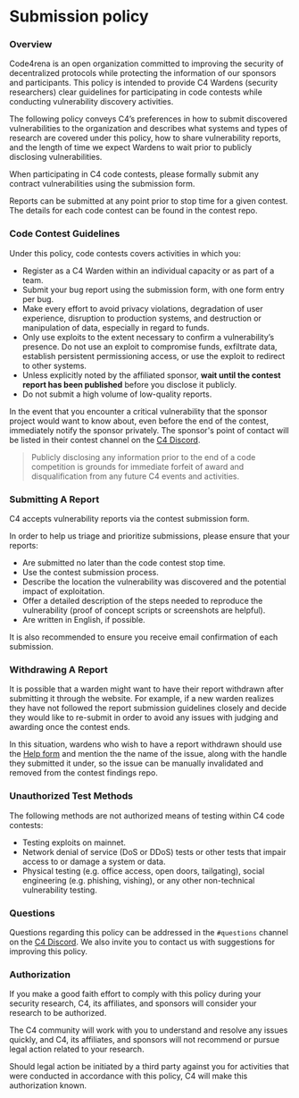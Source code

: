 # Submission policy

### Overview

Code4rena is an open organization committed to improving the security of decentralized protocols while protecting the information of our sponsors and participants. This policy is intended to provide C4 Wardens (security researchers) clear guidelines for participating in code contests while conducting vulnerability discovery activities.

The following policy conveys C4’s preferences in how to submit discovered vulnerabilities to the organization and describes what systems and types of research are covered under this policy, how to share vulnerability reports, and the length of time we expect Wardens to wait prior to publicly disclosing vulnerabilities.

When participating in C4 code contests, please formally submit any contract vulnerabilities using the submission form.&#x20;

Reports can be submitted at any point prior to stop time for a given contest. The details for each code contest can be found in the contest repo.

### Code Contest Guidelines

Under this policy, code contests covers activities in which you:

- Register as a C4 Warden within an individual capacity or as part of a team.
- Submit your bug report using the submission form, with one form entry per bug.
- Make every effort to avoid privacy violations, degradation of user experience, disruption to production systems, and destruction or manipulation of data, especially in regard to funds.
- Only use exploits to the extent necessary to confirm a vulnerability’s presence. Do not use an exploit to compromise funds, exfiltrate data, establish persistent permissioning access, or use the exploit to redirect to other systems.
- Unless explicitly noted by the affiliated sponsor, **wait until the contest report has been published** before you disclose it publicly.
- Do not submit a high volume of low-quality reports.

In the event that you encounter a critical vulnerability that the sponsor project would want to know about, even before the end of the contest, immediately notify the sponsor privately. The sponsor's point of contact will be listed in their contest channel on the [C4 Discord](https://discord.gg/EY5dvm3evD).

> Publicly disclosing any information prior to the end of a code competition is grounds for immediate forfeit of award and disqualification from any future C4 events and activities.

### Submitting A Report

C4 accepts vulnerability reports via the contest submission form.

In order to help us triage and prioritize submissions, please ensure that your reports:

- Are submitted no later than the code contest stop time.
- Use the contest submission process.
- Describe the location the vulnerability was discovered and the potential impact of exploitation.
- Offer a detailed description of the steps needed to reproduce the vulnerability (proof of concept scripts or screenshots are helpful).
- Are written in English, if possible.

It is also recommended to ensure you receive email confirmation of each submission.

### Withdrawing A Report

It is possible that a warden might want to have their report withdrawn after submitting it through the website. For example, if a new warden realizes they have not followed the report submission guidelines closely and decide they would like to re-submit in order to avoid any issues with judging and awarding once the contest ends.

In this situation, wardens who wish to have a report withdrawn should use the [Help form](https://code4rena.com/help) and mention the the name of the issue, along with the handle they submitted it under, so the issue can be manually invalidated and removed from the contest findings repo.

### Unauthorized Test Methods

The following methods are not authorized means of testing within C4 code contests:

- Testing exploits on mainnet.
- Network denial of service (DoS or DDoS) tests or other tests that impair access to or damage a system or data.
- Physical testing (e.g. office access, open doors, tailgating), social engineering (e.g. phishing, vishing), or any other non-technical vulnerability testing.

### Questions

Questions regarding this policy can be addressed in the `#questions` channel on the [C4 Discord](https://discord.gg/Dr6p5KDCdG). We also invite you to contact us with suggestions for improving this policy.

### Authorization

If you make a good faith effort to comply with this policy during your security research, C4, its affiliates, and sponsors will consider your research to be authorized.

The C4 community will work with you to understand and resolve any issues quickly, and C4, its affiliates, and sponsors will not recommend or pursue legal action related to your research.

Should legal action be initiated by a third party against you for activities that were conducted in accordance with this policy, C4 will make this authorization known.
